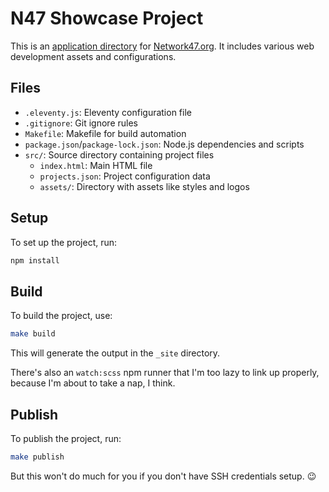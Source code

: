 # N47 Showcase Project

This is an [application directory](http://apps.network47.org) for [Network47.org](https://network47.org). It includes various web development assets and configurations.

## Files

- `.eleventy.js`: Eleventy configuration file
- `.gitignore`: Git ignore rules
- `Makefile`: Makefile for build automation
- `package.json`/`package-lock.json`: Node.js dependencies and scripts
- `src/`: Source directory containing project files
  - `index.html`: Main HTML file
  - `projects.json`: Project configuration data
  - `assets/`: Directory with assets like styles and logos

## Setup

To set up the project, run:

```bash
npm install
```

## Build

To build the project, use:

```bash
make build
```

This will generate the output in the `_site` directory.

There's also an `watch:scss` npm runner that I'm too lazy to link up properly, because I'm about to take a nap, I think.

## Publish

To publish the project, run:

```bash
make publish
```

But this won't do much for you if you don't have SSH credentials setup. 😉